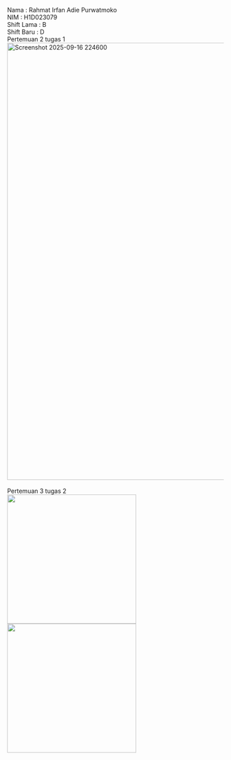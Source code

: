 Nama       : Rahmat Irfan Adie Purwatmoko <br>
NIM        : H1D023079 <br>
Shift Lama : B <br>
Shift Baru : D <br>
Pertemuan 2 tugas 1 <br> 
<img width="1919" height="1016" alt="Screenshot 2025-09-16 224600" src="https://github.com/user-attachments/assets/1d3b1178-43f2-4ffe-873b-ff9c6379fafe" width="500"/> <br>
<br>
Pertemuan 3 tugas 2 <br>
<img src="https://github.com/user-attachments/assets/29c91ea1-aa17-4d37-903c-93a2e0b2b4fb" width="300">
<img src="https://github.com/user-attachments/assets/58a64456-8732-4a09-9137-00ee9140816f" width="300">

